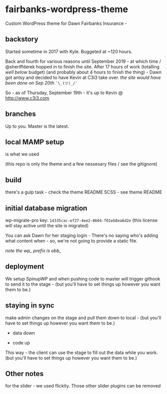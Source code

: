 # fairbanks-wordpress-theme
Custom WordPress theme for Dawn Fairbanks Insurance -


## backstory
Started sometime in 2017 with Kyle. Buggeted at ~120 hours.

Back and fourth for various reasons until September 2019 - at which time / @sheriffderek hopped in to finish the site. After 17 hours of work (totalling *well below* budget) (and probably about 4 hours to finish the thing) - Dawn got antsy and decided to have Kevin at C3i3 take over. *the site would have been done on Sep 20th* `¯\_(ツ)_/¯`

So - as of Thursday, September 19th - it's up to Kevin @ http://www.c3i3.com


## branches

Up to you. Master is the latest.


## local MAMP setup
is what we used

(this repo is only the theme and a few nessesary files / see the gitignore) 


## build
there's a gulp task - check the theme README SCSS - see theme README


## initial database migration

wp-migrate-pro key: `14335cac-ef27-4ee2-8604-f01eb8ea6d2e` (this license will stay active until the site is migrated)

You can ask Dawn for her staging login - There's no saying who's adding what content when - so, we're not going to provide a static file.

*note the wp_ prefix is obb_*


## deployment

We setup SpinupWP and when pushing code to master will trigger githook to send it to the stage - (but you'll have to set things up however you want them to be.)


## staying in sync

make admin changes on the stage and pull them down to local - (but you'll have to set things up however you want them to be.)

* data down

* code up

This way - the client can use the stage to fill out the data while you work. (but you'll have to set things up however you want them to be.)


## Other notes

for the slider - we used flickity. Those other slider plugins can be removed

